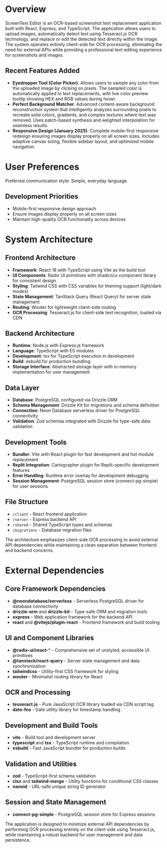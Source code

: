 # Overview

ScreenText Editor is an OCR-based screenshot text replacement application built with React, Express, and TypeScript. The application allows users to upload images, automatically detect text using Tesseract.js OCR technology, and replace or edit the detected text directly within the image. The system operates entirely client-side for OCR processing, eliminating the need for external APIs while providing a professional text editing experience for screenshots and images.

## Recent Features Added
- **Eyedropper Tool (Color Picker)**: Allows users to sample any color from the uploaded image by clicking on pixels. The sampled color is automatically applied to text replacements, with live color preview tooltip showing HEX and RGB values during hover.
- **Perfect Background Matcher**: Advanced content-aware background reconstruction system that intelligently analyzes surrounding pixels to recreate solid colors, gradients, and complex textures where text was removed. Uses patch-based synthesis and weighted interpolation for seamless results.
- **Responsive Design (January 2025)**: Complete mobile-first responsive redesign ensuring images display properly on all screen sizes. Includes adaptive canvas sizing, flexible sidebar layout, and optimized mobile navigation.

# User Preferences

Preferred communication style: Simple, everyday language.

## Development Priorities
- Mobile-first responsive design approach
- Ensure images display properly on all screen sizes
- Maintain high-quality OCR functionality across devices

# System Architecture

## Frontend Architecture
- **Framework**: React 18 with TypeScript using Vite as the build tool
- **UI Components**: Radix UI primitives with shadcn/ui component library for consistent design
- **Styling**: Tailwind CSS with CSS variables for theming support (light/dark modes)
- **State Management**: TanStack Query (React Query) for server state management
- **Routing**: Wouter for lightweight client-side routing
- **OCR Processing**: Tesseract.js for client-side text recognition, loaded via CDN

## Backend Architecture
- **Runtime**: Node.js with Express.js framework
- **Language**: TypeScript with ES modules
- **Development**: tsx for TypeScript execution in development
- **Build**: esbuild for production bundling
- **Storage Interface**: Abstracted storage layer with in-memory implementation for user management

## Data Layer
- **Database**: PostgreSQL configured via Drizzle ORM
- **Schema Management**: Drizzle Kit for migrations and schema definition
- **Connection**: Neon Database serverless driver for PostgreSQL connectivity
- **Validation**: Zod schemas integrated with Drizzle for type-safe data validation

## Development Tools
- **Bundler**: Vite with React plugin for fast development and hot module replacement
- **Replit Integration**: Cartographer plugin for Replit-specific development features
- **Error Handling**: Runtime error overlay for development debugging
- **Session Management**: PostgreSQL session store (connect-pg-simple) for user sessions

## File Structure
- `/client` - React frontend application
- `/server` - Express backend API
- `/shared` - Shared TypeScript types and schemas
- `/migrations` - Database migration files

The architecture emphasizes client-side OCR processing to avoid external API dependencies while maintaining a clean separation between frontend and backend concerns.

# External Dependencies

## Core Framework Dependencies
- **@neondatabase/serverless** - Serverless PostgreSQL driver for database connectivity
- **drizzle-orm** and **drizzle-kit** - Type-safe ORM and migration tools
- **express** - Web application framework for the backend API
- **react** and **@vitejs/plugin-react** - Frontend framework and build tooling

## UI and Component Libraries
- **@radix-ui/react-*** - Comprehensive set of unstyled, accessible UI primitives
- **@tanstack/react-query** - Server state management and data synchronization
- **tailwindcss** - Utility-first CSS framework for styling
- **wouter** - Minimalist routing library for React

## OCR and Processing
- **tesseract.js** - Pure JavaScript OCR library loaded via CDN script tag
- **date-fns** - Date utility library for timestamp handling

## Development and Build Tools
- **vite** - Build tool and development server
- **typescript** and **tsx** - TypeScript runtime and compilation
- **esbuild** - Fast JavaScript bundler for production builds

## Validation and Utilities
- **zod** - TypeScript-first schema validation
- **clsx** and **tailwind-merge** - Utility functions for conditional CSS classes
- **nanoid** - URL-safe unique string ID generator

## Session and State Management
- **connect-pg-simple** - PostgreSQL session store for Express sessions

The application is designed to minimize external API dependencies by performing OCR processing entirely on the client side using Tesseract.js, while maintaining a robust backend for user management and data persistence.